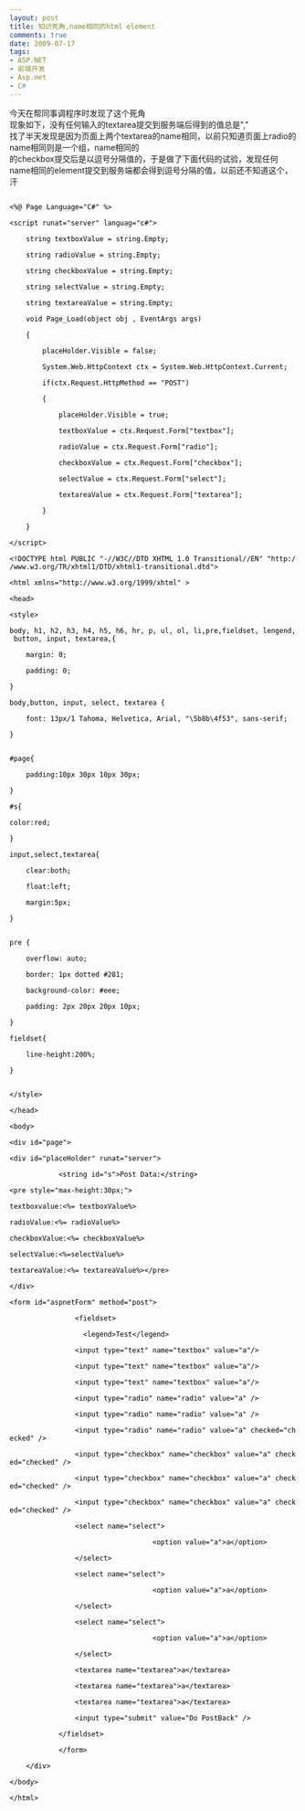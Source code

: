 ---layout: posttitle: 知识死角,name相同的html elementcomments: truedate: 2009-07-17tags:- ASP.NET- 前端开发- Asp.net- C#---<p>今天在帮同事调程序时发现了这个死角<br />现象如下，没有任何输入的textarea提交到服务端后得到的值总是","<br />找了半天发现是因为页面上两个textarea的name相同，以前只知道页面上radio的name相同则是一个组，name相同的<br />的checkbox提交后是以逗号分隔值的，于是做了下面代码的试验，发现任何name相同的element提交到服务端都会得到逗号分隔的值，以前还不知道这个，汗</p><p><!--more--></p><code><span style="color: #000000">&lt;%@ Page Language="C#" %&gt;<br /><br />&lt;script runat="server" languag="c#"&gt;<br />    string textboxValue = string.Empty;<br />    string radioValue = string.Empty;<br />    string checkboxValue = string.Empty;<br />    string selectValue = string.Empty;<br />    string textareaValue = string.Empty;<br />    void Page_Load(object obj , EventArgs args)<br />    {<br />        placeHolder.Visible = false;<br />        System.Web.HttpContext ctx = System.Web.HttpContext.Current;<br />        if(ctx.Request.HttpMethod == "POST")<br />        {<br />            placeHolder.Visible = true;<br />            textboxValue = ctx.Request.Form["textbox"];<br />            radioValue = ctx.Request.Form["radio"];<br />            checkboxValue = ctx.Request.Form["checkbox"];<br />            selectValue = ctx.Request.Form["select"];<br />            textareaValue = ctx.Request.Form["textarea"];<br />        }<br />    }<br />&lt;/script&gt;<br /><br />&lt;!DOCTYPE html PUBLIC "-//W3C//DTD XHTML 1.0 Transitional//EN" "http://www.w3.org/TR/xhtml1/DTD/xhtml1-transitional.dtd"&gt;<br />&lt;html xmlns="http://www.w3.org/1999/xhtml" &gt;<br />&lt;head&gt;<br />&lt;style&gt;<br />body, h1, h2, h3, h4, h5, h6, hr, p, ul, ol, li,pre,fieldset, lengend, button, input, textarea,{<br />    margin: 0;<br />    padding: 0;<br />}<br />body,button, input, select, textarea {<br />    font: 13px/1 Tahoma, Helvetica, Arial, "\5b8b\4f53", sans-serif;<br />}<br /><br />#page{<br />    padding:10px 30px 10px 30px;<br />}<br />#s{<br />color:red;<br />}<br />input,select,textarea{<br />    clear:both;<br />    float:left;<br />    margin:5px;<br />}<br /><br />pre {<br />    overflow: auto;<br />    border: 1px dotted #281;<br />    background-color: #eee;<br />    padding: 2px 20px 20px 10px;<br />}<br />fieldset{<br />    line-height:200%;<br />}<br /><br />&lt;/style&gt;<br />&lt;/head&gt;<br />&lt;body&gt;<br /><br />&lt;div id="page"&gt;<br /><br />&lt;div id="placeHolder" runat="server"&gt;    <br />            &lt;string id="s"&gt;Post Data:&lt;/string&gt;<br /><br />&lt;pre style="max-height:30px;"&gt;<br />textboxvalue:&lt;%= textboxValue%&gt;<br />radioValue:&lt;%= radioValue%&gt;<br />checkboxValue:&lt;%= checkboxValue%&gt;<br />selectValue:&lt;%=selectValue%&gt;<br />textareaValue:&lt;%= textareaValue%&gt;&lt;/pre&gt;<br /><br />&lt;/div&gt;<br /><br />&lt;form id="aspnetForm" method="post"&gt;<br />                &lt;fieldset&gt;       <br />                  &lt;legend&gt;Test&lt;/legend&gt;              <br />                &lt;input type="text" name="textbox" value="a"/&gt; <br />                &lt;input type="text" name="textbox" value="a"/&gt;<br />                &lt;input type="text" name="textbox" value="a"/&gt;<br />                &lt;input type="radio" name="radio" value="a" /&gt;<br />                &lt;input type="radio" name="radio" value="a" /&gt;<br />                &lt;input type="radio" name="radio" value="a" checked="checked" /&gt;<br />                &lt;input type="checkbox" name="checkbox" value="a" checked="checked" /&gt;<br />                &lt;input type="checkbox" name="checkbox" value="a" checked="checked" /&gt;<br />                &lt;input type="checkbox" name="checkbox" value="a" checked="checked" /&gt;<br />                &lt;select name="select"&gt;<br />                                   &lt;option value="a"&gt;a&lt;/option&gt;<br />                &lt;/select&gt;<br />                &lt;select name="select"&gt;<br />                                   &lt;option value="a"&gt;a&lt;/option&gt;<br />                &lt;/select&gt;<br />                &lt;select name="select"&gt;<br />                                   &lt;option value="a"&gt;a&lt;/option&gt;<br />                &lt;/select&gt;<br />                &lt;textarea name="textarea"&gt;a&lt;/textarea&gt;<br />                &lt;textarea name="textarea"&gt;a&lt;/textarea&gt;<br />                &lt;textarea name="textarea"&gt;a&lt;/textarea&gt;<br />                &lt;input type="submit" value="Do PostBack" /&gt;<br />            &lt;/fieldset&gt;<br />            &lt;/form&gt;<br />    &lt;/div&gt;<br /><br />&lt;/body&gt;<br />&lt;/html&gt;</span></code>				